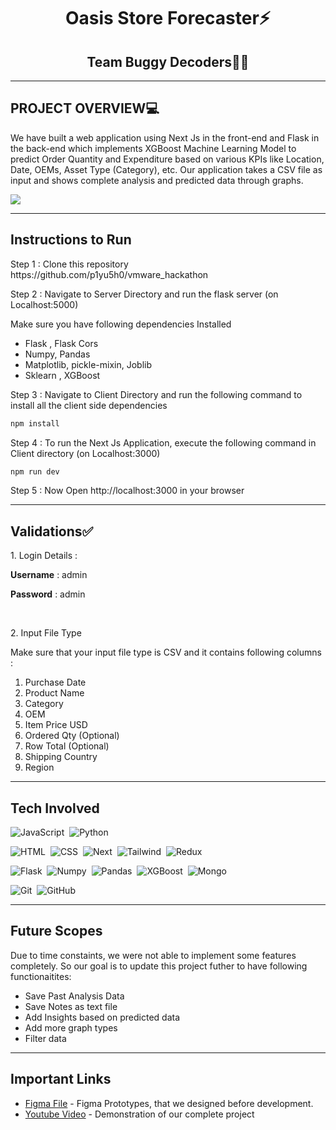 <h1 align="center">Oasis Store Forecaster⚡</h1>
<h2 align="center">Team Buggy Decoders👨‍💻</h2>
<hr/>

<h2>PROJECT OVERVIEW💻</h2>
<p>We have built a web application using Next Js in the
front-end and Flask in the back-end which implements XGBoost
Machine Learning Model to predict Order Quantity and Expenditure
based on various KPIs like Location, Date, OEMs, Asset Type
(Category), etc. Our application takes a CSV file as input and shows
complete analysis and predicted data through graphs.</p>


<img src="https://user-images.githubusercontent.com/86314140/162684789-8b6b857f-ad40-4ce3-a25f-48436c30d87e.gif"/>

<hr/>

<h2>Instructions to Run</h2>
<p>Step 1 : Clone this repository https://github.com/p1yu5h0/vmware_hackathon</p>
<p>Step 2 : Navigate to Server Directory and run the flask server (on Localhost:5000)</p>
<p>Make sure you have following dependencies Installed </p>
<ul>
  <li>Flask , Flask Cors</li>
  <li>Numpy, Pandas</li>
  <li>Matplotlib, pickle-mixin, Joblib</li>
  <li>Sklearn , XGBoost</li>
  </ul>
  <p>Step 3 : Navigate to Client Directory and run the following command to install all the client side dependencies</p>
  
```bash
npm install

```
<p>Step 4 : To run the Next Js Application, execute the following command in Client directory (on Localhost:3000)</p>

```bash
npm run dev

```

<p>Step 5 : Now Open http://localhost:3000 in your browser </p>

<hr/>

<h2>Validations✅</h2>
<p>1. Login Details : </p>
<p><b>Username</b> : admin</p>
<p><b>Password</b> : admin</p>
<br/>
<p>2. Input File Type</p>
<p>Make sure that your input file type is CSV and it contains following columns :</p>
<ol>
<li>Purchase Date</li>
<li>Product Name</li>
<li>Category</li>
<li>OEM</li>
<li>Item Price USD</li>
<li>Ordered Qty (Optional)</li>
<li>Row Total (Optional)</li>
  <li>Shipping Country</li>
  <li>Region</li>
</ol>

<hr/>

<h2>Tech Involved</h2>

![JavaScript](https://img.shields.io/badge/-JavaScript-05122A?style=flat&logo=javascript)&nbsp;
![Python](https://img.shields.io/badge/-Python-05122A?style=flat&logo=python)&nbsp;


![HTML](https://img.shields.io/badge/-HTML-05122A?style=flat&logo=HTML5)&nbsp;
![CSS](https://img.shields.io/badge/-CSS-05122A?style=flat&logo=CSS3&logoColor=1572B6)&nbsp;
![Next](https://img.shields.io/badge/-Next.Js-05122A?style=flat&logo=next)&nbsp;
![Tailwind](https://img.shields.io/badge/-Tailwind-05122A?style=flat&logo=tailwind)&nbsp;
![Redux](https://img.shields.io/badge/-Redux-05122A?style=flat&logo=redux)&nbsp;


![Flask](https://img.shields.io/badge/-Flask-05122A?style=flat&logo=flask)&nbsp;
![Numpy](https://img.shields.io/badge/-Numpy-05122A?style=flat&logo=numpy)&nbsp;
![Pandas](https://img.shields.io/badge/-Pandas-05122A?style=flat&logo=pandas)&nbsp;
![XGBoost](https://img.shields.io/badge/-XGBoost-05122A?style=flat&logo=xgboost)&nbsp;
![Mongo](https://img.shields.io/badge/-Mongodb-05122A?style=flat&logo=mongodb)&nbsp;


![Git](https://img.shields.io/badge/-Git-05122A?style=flat&logo=git)&nbsp;
![GitHub](https://img.shields.io/badge/-GitHub-05122A?style=flat&logo=github)&nbsp;

<hr/>

<h2>Future Scopes</h2>
<p>Due to time constaints, we were not able to implement some features completely. So our goal is to update this project futher to have following functionaitites:</p>
<ul>
  <li>Save Past Analysis Data</li>
  <li>Save Notes as text file</li>
  <li>Add Insights based on predicted data</li>
  <li>Add more graph types</li>
  <li>Filter data</li>
  </ul>
  
 <hr/>
 
 <h2>Important Links </h2>
 
- [Figma File](https://www.figma.com/file/1PFvPMnXCABEUOphUxMSjH/Team--Buggy-Decoders?node-id=0%3A1) - Figma Prototypes, that we designed before development.
- [Youtube Video](https://www.youtube.com/watch?v=QphJKX7eYjg) - Demonstration of our complete project 




